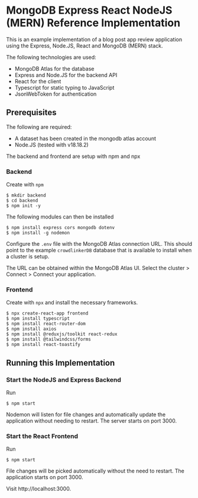 # MongoDB Express React NodeJS (MERN) Reference Implementation

This is an example implementation of a blog post app review application using the Express, Node.JS, React and MongoDB (MERN) stack.

The following technologies are used:

- MongoDB Atlas for the database
- Express and Node.JS for the backend API
- React for the client
- Typescript for static typing to JavaScript
- JsonWebToken for authentication

## Prerequisites

The following are required:

- A dataset has been created in the mongodb atlas account
- Node.JS (tested with v18.18.2)

The backend and frontend are setup with npm and npx

### Backend

Create with `npm`

```
$ mkdir backend
$ cd backend
$ npm init -y
```

The following modules can then be installed

```
$ npm install express cors mongodb dotenv
$ npm install -g nodemon
```

Configure the `.env` file with the MongoDB Atlas connection URL. This should point to the example `crowdlinkerDB` database that is available to install when a cluster is setup.

The URL can be obtained within the MongoDB Atlas UI. Select the cluster > Connect > Connect your application.


### Frontend

Create with `npx` and install the necessary frameworks.

```
$ npx create-react-app frontend
$ npm install typescript
$ npm install react-router-dom
$ npm install axios
$ npm install @reduxjs/toolkit react-redux
$ npm install @tailwindcss/forms
$ npm install react-toastify
```

## Running this Implementation

### Start the NodeJS and Express Backend

Run

```
$ npm start
```

Nodemon will listen for file changes and automatically update the application without needing to restart. The server starts on port 3000.

### Start the React Frontend

Run

```
$ npm start
```

File changes will be picked automatically without the need to restart. The application starts on port 3000.

Visit <a>http://localhost:3000</a>.
